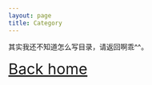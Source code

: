 ```yaml
---
layout: page
title: Category
---
```

<p >其实我还不知道怎么写目录，请返回啊乖^^。<br /><br />
<a style="font-size:30px"href="{{ site.baseurl }}">Back home</a>